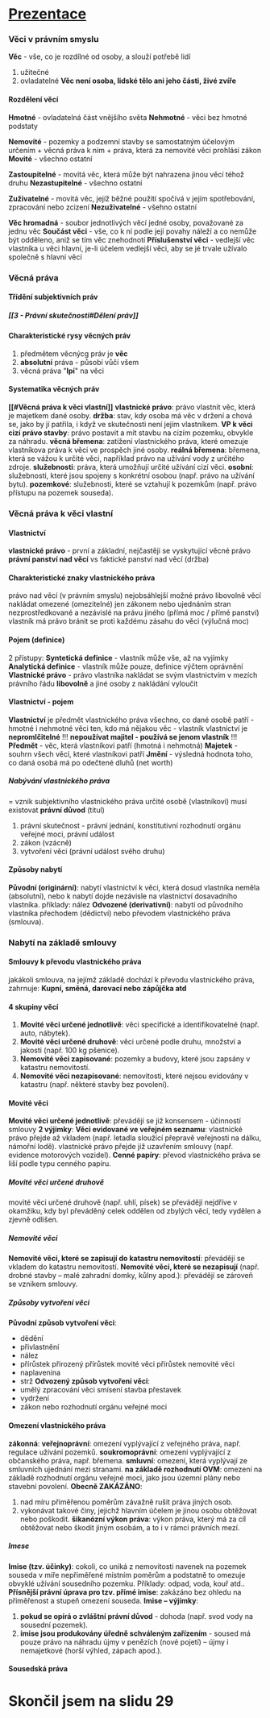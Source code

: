 # [Prezentace](2PR101_ZS2024_07_Veci_a_vecna_prava.pdf)
### Věci v právním smyslu
**Věc** - vše, co je rozdílné od osoby, a slouží potřebě lidí
1) užitečné
2) ovladatelné
**Věc není osoba, lidské tělo ani jeho části, živé zvíře**
#### Rozdělení věcí
**Hmotné** - ovladatelná část vnějšího světa
**Nehmotné** - věci bez hmotné podstaty

**Nemovité** - pozemky a podzemní stavby se samostatným účelovým určením + věcná práva k nim + práva, která za nemovité věci prohlásí zákon
**Movité** - všechno ostatní

**Zastoupitelné** - movitá věc, která může být nahrazena jinou věcí téhož druhu
**Nezastupitelné** - všechno ostatní

**Zuživatelné** - movitá věc, jejíž běžné použití spočívá v jejím spotřebování, zpracování nebo zcizení
**Nezuživatelné** - všehno ostatní

**Věc hromadná** - soubor jednotlivých věcí jedné osoby, považované za jednu věc
**Součást věci** - vše, co k ní podle její povahy náleží a co nemůže být odděleno, aniž se tím věc znehodnotí
**Příslušenství věci** - vedlejší věc vlastníka u věci hlavní, je-li účelem vedlejší věci, aby se jé trvale užívalo společně s hlavní věcí
### Věcná práva
#### Třídění subjektivních práv
##### **[[3 - Právní skutečnosti#Dělení práv]]**
#### Charakteristické rysy věcných práv
1) předmětem věcnýcg práv je **věc**
2) **absolutní** práva - působí vůči všem
3) věcná práva "**lpí**" na věci
#### Systematika věcných práv
**[[#Věcná práva k věci vlastní]]**
	**vlastnické právo**: právo vlastnit věc, která je majetkem dané osoby.
	**držba**: stav, kdy osoba má věc v držení a chová se, jako by jí patřila, i když ve skutečnosti není jejím vlastníkem.
**VP k věci cizí**
	**právo stavby**: právo postavit a mít stavbu na cizím pozemku, obvykle za náhradu.
	**věcná břemena**: zatížení vlastnického práva, které omezuje vlastníkova práva k věci ve prospěch jiné osoby.
		**reálná břemena**: břemena, která se vážou k určité věci, například právo na užívání vody z určitého zdroje.
		**služebnosti**: práva, která umožňují určité užívání cizí věci.
			**osobní**: služebnosti, které jsou spojeny s konkrétní osobou (např. právo na užívání bytu).
			**pozemkové**: služebnosti, které se vztahují k pozemkům (např. právo přístupu na pozemek souseda).
### Věcná práva k věci vlastní
#### Vlastnictví
**vlastnické právo** - první a základní, nejčastěji se vyskytující věcné právo
**právní panství nad věcí** vs faktické panství nad věcí (držba)
#### Charakteristické znaky vlastnického práva
právo nad věcí (v právním smyslu)
nejobsáhlejší možné právo libovolně věcí nakládat
omezené (omezitelné) jen zákonem nebo ujednáním stran
nezprostředkované a nezávislé na právu jiného (přímá moc / přímé panství)
vlastník má právo bránit se proti každému zásahu do věci (výlučná moc)
#### Pojem (definice)
2 přístupy:
**Syntetická definice** - vlastník může vše, až na vyjímky
**Analytická definice** - vlastník může pouze, definice výčtem oprávnění
**Vlastnické právo** - právo vlastníka nakládat se svým vlastnictvím v mezích právního řádu **libovolně** a jiné osoby z nakládání vyloučit
#### Vlastnictví - pojem
**Vlastnictví** je předmět vlastnického práva
všechno, co dané osobě patří - hmotné i nehmotné věci
ten, kdo má nějakou věc - vlastník
vlastnictví je **nepromlčitelné**
!!! **nepoužívat majitel - používá se jenom vlastník** !!!
**Předmět** - věc, která vlastníkovi patří (hmotná i nehmotná)
**Majetek** - souhrn všech věcí, které vlastníkovi patří
**Jmění** - výsledná hodnota toho, co daná osobá má po odečtené dluhů (net worth)
##### Nabývání vlastnického práva
 = vznik subjektivního vlastnického práva určité osobě (vlastníkovi)
 musí existovat **právní důvod** (titul)
 1) právní skutečnost - právní jednání, konstitutivní rozhodnutí orgánu veřejné moci, právní událost
 2) zákon (vzácně)
 3) vytvoření věci (právní událost svého druhu)
#### Způsoby nabytí
**Původní (originární)**: nabytí vlastnictví k věci, která dosud vlastníka neměla (absolutní), nebo k nabytí dojde nezávisle na vlastnictví dosavadního vlastníka. 
příklady: nález
**Odvozené (derivativní)**: nabytí od původního vlastníka přechodem (dědictví) nebo převodem vlastnického práva (smlouva).
### Nabytí na základě smlouvy
#### Smlouvy k převodu vlastnického práva
jakákoli smlouva, na jejímž základě dochází k převodu vlastnického práva, zahrnuje: **Kupní, směná, darovací nebo zápůjčka atd**
#### 4 skupiny věcí
1. **Movité věci určené jednotlivě**: věci specifické a identifikovatelné (např. auto, nábytek).
2. **Movité věci určené druhově**: věci určené podle druhu, množství a jakosti (např. 100 kg pšenice).
3. **Nemovité věci zapisované**: pozemky a budovy, které jsou zapsány v katastru nemovitostí.
4. **Nemovité věci nezapisované**: nemovitosti, které nejsou evidovány v katastru (např. některé stavby bez povolení).
#### Movité věci
**Movité věci určené jednotlivě**: převádějí se již konsensem - účinností smlouvy
**2 výjimky**:
**Věci evidované ve veřejném seznamu**:
	vlastnické právo přejde až vkladem (např. letadla sloužící přepravě veřejnosti na dálku, námořní lodě).
	vlastnické právo přejde již uzavřením smlouvy (např. evidence motorových vozidel).
**Cenné papíry**: 
	převod vlastnického práva se liší podle typu cenného papíru.
##### Movité věci určené druhově
movité věci určené druhově (např. uhlí, písek) se převádějí nejdříve v okamžiku, kdy byl převáděný celek oddělen od zbylých věcí, tedy vydělen a zjevně odlišen.
##### Nemovité věci
**Nemovité věci, které se zapisují do katastru nemovitostí**: převádějí se vkladem do katastru nemovitostí.
**Nemovité věci, které se nezapisují** (např. drobné stavby – malé zahradní domky, kůlny apod.): převádějí se zároveň se vznikem smlouvy.
##### Způsoby vytvoření věci
**Původní způsob vytvoření věci**:
- dědění
- přivlastnění
- nález
- přírůstek přirozený
	přírůstek movité věci
	přírůstek nemovité věci
- naplavenina
- strž
**Odvozený způsob vytvoření věci**:
- umělý
	zpracování věci
	smísení
	stavba
	přestavek
- vydržení
- zákon nebo rozhodnutí orgánu veřejné moci
#### Omezení vlastnického práva
**zákonná**:
	**veřejnoprávní**: omezení vyplývající z veřejného práva, např. regulace užívání pozemků.
	**soukromoprávní**: omezení vyplývající z občanského práva, např. břemena.
**smluvní**: omezení, která vyplývají ze smluvních ujednání mezi stranami.
**na základě rozhodnutí OVM**: omezení na základě rozhodnutí orgánu veřejné moci, jako jsou územní plány nebo stavební povolení.
**Obecně ZAKÁZÁNO**:
1) nad míru přiměřenou poměrům závažně rušit práva jiných osob.
2) vykonávat takové činy, jejichž hlavním účelem je jinou osobu obtěžovat nebo poškodit.
**šikanózní výkon práva**: výkon práva, který má za cíl obtěžovat nebo škodit jiným osobám, a to i v rámci právních mezí.
##### Imese
**Imise (tzv. účinky)**: cokoli, co uniká z nemovitosti navenek na pozemek souseda v míře nepřiměřené místním poměrům a podstatně to omezuje obvyklé užívání sousedního pozemku. Příklady: odpad, voda, kouř atd..
**Přísnější právní úprava pro tzv. přímé imise**: zakázáno bez ohledu na přiměřenost a stupeň omezení souseda.
**Imise – výjimky**:
1. **pokud se opírá o zvláštní právní důvod** - dohoda (např. svod vody na sousední pozemek).
2. **imise jsou produkovány úředně schváleným zařízením** - soused má pouze právo na náhradu újmy v penězích (nové pojetí) – újmy i nemajetkové (horší výhled, zápach apod.).
#### Sousedská práva

# Skončil jsem na slidu 29


